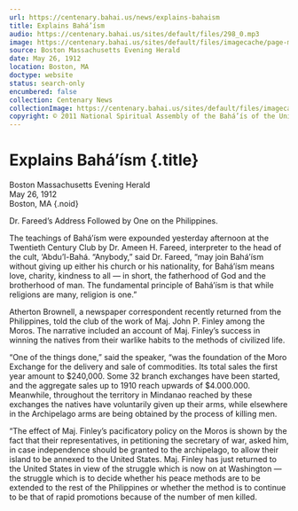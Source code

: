 ```yaml
---
url: https://centenary.bahai.us/news/explains-bahaism
title: Explains Bahá’ísm
audio: https://centenary.bahai.us/sites/default/files/298_0.mp3
image: https://centenary.bahai.us/sites/default/files/imagecache/page-main-image/images/press_clippings/05-26-1912%20Boston%20MA%20Evening%20Herald%20Explains%20Bahaism%28E%29.png
source: Boston Massachusetts Evening Herald
date: May 26, 1912
location: Boston, MA
doctype: website
status: search-only
encumbered: false
collection: Centenary News
collectionImage: https://centenary.bahai.us/sites/default/files/imagecache/theme-image/main_image/abdulbaha-overview-small_0.jpg
copyright: © 2011 National Spiritual Assembly of the Bahá’ís of the United States
---
```



# Explains Bahá’ísm {.title}

Boston Massachusetts Evening Herald  
May 26, 1912  
Boston, MA
{.noid}  



Dr. Fareed’s Address Followed by One on the Philippines.

The teachings of Bahá’ísm were expounded yesterday afternoon at the Twentieth Century Club by Dr. Ameen H. Fareed, interpreter to the head of the cult, ‘Abdu’l-Bahá. “Anybody,” said Dr. Fareed, “may join Bahá’ísm without giving up either his church or his nationality, for Bahá’ísm means love, charity, kindness to all — in short, the fatherhood of God and the brotherhood of man. The fundamental principle of Bahá’ísm is that while religions are many, religion is one.”

Atherton Brownell, a newspaper correspondent recently returned from the Philippines, told the club of the work of Maj. John P. Finley among the Moros. The narrative included an account of Maj. Finley’s success in winning the natives from their warlike habits to the methods of civilized life.

“One of the things done,” said the speaker, “was the foundation of the Moro Exchange for the delivery and sale of commodities. Its total sales the first year amount to $240,000. Some 32 branch exchanges have been started, and the aggregate sales up to 1910 reach upwards of $4.000.000. Meanwhile, throughout the territory in Mindanao reached by these exchanges the natives have voluntarily given up their arms, while elsewhere in the Archipelago arms are being obtained by the process of killing men.

“The effect of Maj. Finley’s pacificatory policy on the Moros is shown by the fact that their representatives, in petitioning the secretary of war, asked him, in case independence should be granted to the archipelago, to allow their island to be annexed to the United States. Maj. Finley has just returned to the United States in view of the struggle which is now on at Washington — the struggle which is to decide whether his peace methods are to be extended to the rest of the Philippines or whether the method is to continue to be that of rapid promotions because of the number of men killed.